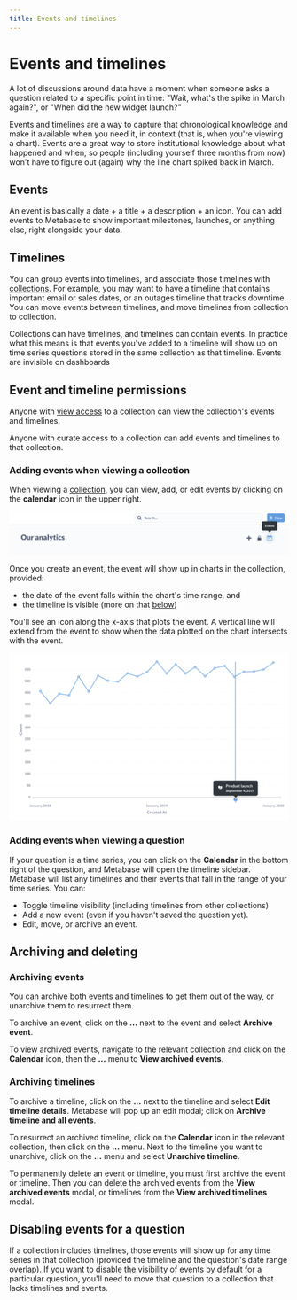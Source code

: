 ```yaml
---
title: Events and timelines
---
```


# Events and timelines

A lot of discussions around data have a moment when someone asks a question related to a specific point in time: "Wait, what's the spike in March again?", or "When did the new widget launch?"

Events and timelines are a way to capture that chronological knowledge and make it available when you need it, in context (that is, when you're viewing a chart). Events are a great way to store institutional knowledge about what happened and when, so people (including yourself three months from now) won't have to figure out (again) why the line chart spiked back in March.

## Events

An event is basically a date + a title + a description + an icon. You can add events to Metabase to show important milestones, launches, or anything else, right alongside your data.

## Timelines

You can group events into timelines, and associate those timelines with [collections](collections.md). For example, you may want to have a timeline that contains important email or sales dates, or an outages timeline that tracks downtime. You can move events between timelines, and move timelines from collection to collection.

Collections can have timelines, and timelines can contain events. In practice what this means is that events you've added to a timeline will show up on time series questions stored in the same collection as that timeline. Events are invisible on dashboards

## Event and timeline permissions

Anyone with [view access](../administration-guide/06-collections.md) to a collection can view the collection's events and timelines.

Anyone with curate access to a collection can add events and timelines to that collection.

### Adding events when viewing a collection

When viewing a [collection](collections.md), you can view, add, or edit events by clicking on the **calendar** icon in the upper right.

![In a collection, view or add events by clicking on the calendar icon](./images/events-and-timelines/event-calendar.png)

Once you create an event, the event will show up in charts in the collection, provided:

- the date of the event falls within the chart's time range, and
- the timeline is visible (more on that [below](#adding-events-when-viewing-a-question))

You'll see an icon along the x-axis that plots the event. A vertical line will extend from the event to show when the data plotted on the chart intersects with the event.

![An event on a chart](./images/events-and-timelines/example-event.png)

### Adding events when viewing a question

If your question is a time series, you can click on the **Calendar** in the bottom right of the question, and Metabase will open the timeline sidebar. Metabase will list any timelines and their events that fall in the range of your time series. You can:

- Toggle timeline visibility (including timelines from other collections)
- Add a new event (even if you haven't saved the question yet).
- Edit, move, or archive an event.

## Archiving and deleting

### Archiving events

You can archive both events and timelines to get them out of the way, or unarchive them to resurrect them.

To archive an event, click on the **...** next to the event and select **Archive event**.

To view archived events, navigate to the relevant collection and click on the **Calendar** icon, then the **...** menu to **View archived events**.

### Archiving timelines

To archive a timeline, click on the **...** next to the timeline and select **Edit timeline details**. Metabase will pop up an edit modal; click on **Archive timeline and all events**.

To resurrect an archived timeline, click on the **Calendar** icon in the relevant collection, then click on the **...** menu. Next to the timeline you want to unarchive, click on the **...** menu and select **Unarchive timeline**.

To permanently delete an event or timeline, you must first archive the event or timeline. Then you can delete the archived events from the **View archived events** modal, or timelines from the **View archived timelines** modal.

## Disabling events for a question

If a collection includes timelines, those events will show up for any time series in that collection (provided the timeline and the question's date range overlap). If you want to disable the visibility of events by default for a particular question, you'll need to move that question to a collection that lacks timelines and events.
